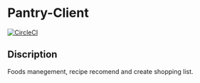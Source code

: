 # Pantry-Client

[![CircleCI](https://circleci.com/gh/uzimaru0000/buylist-client/tree/master.svg?style=svg)](https://circleci.com/gh/uzimaru0000/buylist-client/tree/master)

## Discription
Foods manegement, recipe recomend and create shopping list.
